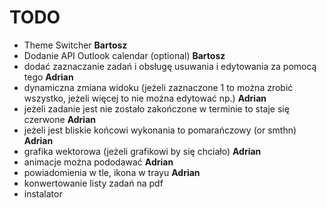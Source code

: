# TODO
- Theme Switcher **Bartosz**
- Dodanie API Outlook calendar (optional) **Bartosz**
- dodać zaznaczanie zadań i obsługę usuwania i edytowania za pomocą tego **Adrian**
- dynamiczna zmiana widoku (jeżeli zaznaczone 1 to można zrobić wszystko, jeżeli więcej to nie można edytować np.) **Adrian**
- jeżeli zadanie jest nie zostało zakończone w terminie to staje się czerwone **Adrian**
- jeżeli jest bliskie końcowi wykonania to pomarańczowy (or smthn) **Adrian**
- grafika wektorowa (jeżeli grafikowi by się chciało) **Adrian**
- animacje można pododawać **Adrian**
- powiadomienia w tle, ikona w trayu **Adrian**
- konwertowanie listy zadań na pdf
- instalator 
